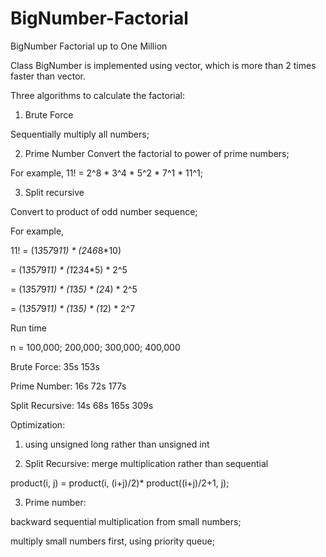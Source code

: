 # BigNumber-Factorial
BigNumber Factorial up to One Million

Class BigNumber is implemented using vector<unsigned long>, which is more than 2 times faster than vector<unsigned int>.

Three algorithms to calculate the factorial:

1) Brute Force

Sequentially multiply all numbers;

2) Prime Number
Convert the factorial to power of prime numbers;

For example, 11! = 2^8 * 3^4 * 5^2 * 7^1 * 11^1;

3) Split recursive

Convert to product of odd number sequence;

For example, 

11! = (1*3*5*7*9*11) * (2*4*6*8*10) 

= (1*3*5*7*9*11) * (1*2*3*4*5) * 2^5

= (1*3*5*7*9*11) * (1*3*5) * (2*4) * 2^5

= (1*3*5*7*9*11) * (1*3*5) * (1*2) * 2^7



Run time

n = 100,000; 200,000; 300,000; 400,000 

Brute Force:        35s       153s

Prime Number:     16s       72s     177s

Split Recursive:  14s       68s      165s   309s

Optimization:

1) using unsigned long rather than unsigned int

2) Split Recursive: merge multiplication rather than sequential

product(i, j) = product(i, (i+j)/2)* product((i+j)/2+1, j);

3) Prime number: 

backward sequential multiplication from small numbers; 

multiply small numbers first, using priority queue;
